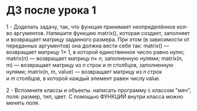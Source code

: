 # ДЗ после урока 1

1 - Доделать задачу, так, что функция принимает неопределённое кол-во аргументов.
Напишите функцию matrix(), которая создает, заполняет и возвращает матрицу заданного размера. При этом (в зависимости от переданных аргументов) она должна вести себя так:
matrix() — возвращает матрицу 1× 1, в которой единственное число равно нулю;
matrix(n) — возвращает матрицу 𝑛× 𝑛, заполненную нулями;
matrix(n, m) — возвращает матрицу из 𝑛 строк и 𝑚 столбцов, заполненную нулями;
matrix(n, m, value) — возвращает матрицу из 𝑛 строк и 𝑚 столбцов, в которой каждый элемент равен числу 𝑣𝑎𝑙𝑢𝑒.

2 - Вспомните классы и объекты. написать программу с классом "мяч", поля: размер, тип, цвет. С помощью ФУНКЦИЙ внутри класса можно менять поля.
